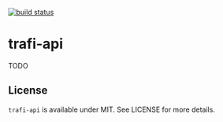 [![build status](https://secure.travis-ci.org/bebraw/trafi-api.png)](http://travis-ci.org/bebraw/trafi-api)
# trafi-api

TODO

## License

`trafi-api` is available under MIT. See LICENSE for more details.

